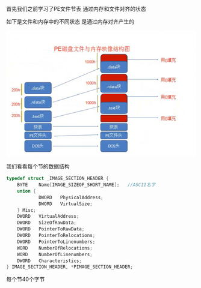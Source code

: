 首先我们之前学习了PE文件节表 通过内存和文件对齐的状态

如下是文件和内存中的不同状态 是通过内存对齐产生的    

 ![image-20250320143650385](https://raw.githubusercontent.com/Xioaruan912/pic/main/image-20250320143650385.png)

我们看看每个节的数据结构 

```c
typedef struct _IMAGE_SECTION_HEADER {
    BYTE    Name[IMAGE_SIZEOF_SHORT_NAME];   //ASCII名字 
    union {
            DWORD   PhysicalAddress;
            DWORD   VirtualSize;
    } Misc;
    DWORD   VirtualAddress;
    DWORD   SizeOfRawData;
    DWORD   PointerToRawData;
    DWORD   PointerToRelocations;
    DWORD   PointerToLinenumbers;
    WORD    NumberOfRelocations;
    WORD    NumberOfLinenumbers;
    DWORD   Characteristics;
} IMAGE_SECTION_HEADER, *PIMAGE_SECTION_HEADER;
```

每个节40个字节   